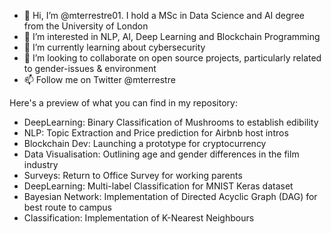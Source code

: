 - 👋 Hi, I’m @mterrestre01. I hold a MSc in Data Science and AI degree from the University of London
- 👀 I’m interested in NLP, AI, Deep Learning and Blockchain Programming
- 🌱 I’m currently learning about cybersecurity
- 💞️ I’m looking to collaborate on open source projects, particularly related to gender-issues & environment
- 📫 Follow me on Twitter @mterrestre

Here's a preview of what you can find in my repository:
- DeepLearning: Binary Classification of Mushrooms to establish edibility
- NLP: Topic Extraction and Price prediction for Airbnb host intros
- Blockchain Dev: Launching a prototype for cryptocurrency
- Data Visualisation: Outlining age and gender differences in the film industry
- Surveys: Return to Office Survey for working parents
- DeepLearning: Multi-label Classification for MNIST Keras dataset
- Bayesian Network: Implementation of Directed Acyclic Graph (DAG) for best route to campus
- Classification: Implementation of K-Nearest Neighbours


<!---
mterrestre01/mterrestre01 is a ✨ special ✨ repository because its `README.md` (this file) appears on your GitHub profile.
You can click the Preview link to take a look at your changes.
--->

